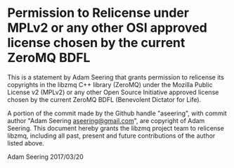 # Permission to Relicense under MPLv2 or any other OSI approved license chosen by the current ZeroMQ BDFL

This is a statement by Adam Seering
that grants permission to relicense its copyrights in the libzmq C++
library (ZeroMQ) under the Mozilla Public License v2 (MPLv2) or any other 
Open Source Initiative approved license chosen by the current ZeroMQ 
BDFL (Benevolent Dictator for Life).

A portion of the commit made by the Github handle "aseering", with
commit author "Adam Seering <aseering@gmail.com>", are copyright of Adam Seering.
This document hereby grants the libzmq project team to relicense libzmq, 
including all past, present and future contributions of the author listed above.

Adam Seering
2017/03/20
